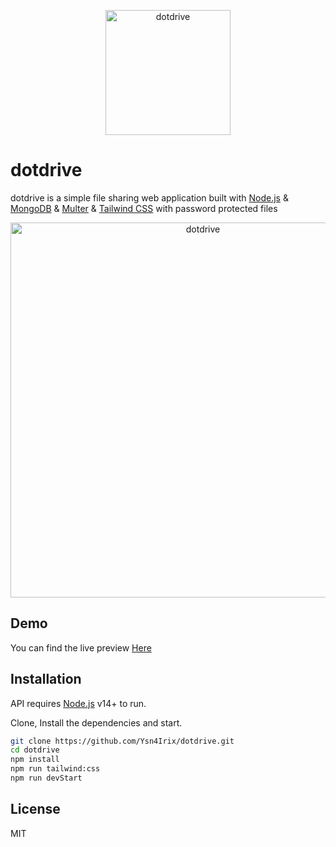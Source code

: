 <p align="center">
 <img width="200px" src="https://res.cloudinary.com/ydevcloud/image/upload/v1656686981/ewcpbpnkgcqrvtgir9jr.svg" align="center" alt="dotdrive" />
</p>

# dotdrive

dotdrive is a simple file sharing web application built with [Node.js](https://nodejs.org/) & [MongoDB](https://mongodb.com/) & [Multer](https://www.npmjs.com/package/multer) & [Tailwind CSS](https://tailwindui.com/) with password protected files

<p align="center">
 <img width="600px" src="https://res.cloudinary.com/ydevcloud/image/upload/v1656709924/kie8rpqjw0npjdxb8s5t.png" align="center" alt="dotdrive" />
</p>

## Demo

You can find the live preview [Here](https://ydotdrive.herokuapp.com)

## Installation

API requires [Node.js](https://nodejs.org/) v14+ to run.

Clone, Install the dependencies and start.

```sh
git clone https://github.com/Ysn4Irix/dotdrive.git
cd dotdrive
npm install
npm run tailwind:css
npm run devStart
```

## License

MIT